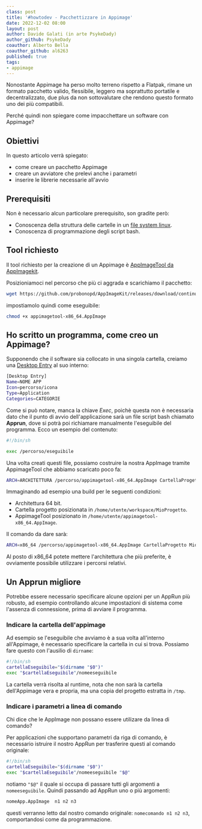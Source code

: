 ```yaml
---
class: post
title: '#howtodev - Pacchettizzare in Appimage' 
date: 2022-12-02 08:00
layout: post 
author: Davide Galati (in arte PsykeDady)
author_github: PsykeDady
coauthor: Alberto Bella
coauthor_github: al6263
published: true
tags: 
- appimage
---
```


Nonostante Appimage ha perso molto terreno rispetto a Flatpak, rimane un formato pacchetto valido, flessibile, leggero ma soprattutto portatile e decentralizzato, due plus da non sottovalutare che rendono questo formato uno dei più compatibili.

Perché quindi non spiegare come impacchettare un software con Appimage?

## Obiettivi

In questo articolo verrà spiegato:

- come creare un pacchetto Appimage
- creare un avviatore che prelevi anche i parametri
- inserire le librerie necessarie all'avvio

## Prerequisiti

Non è necessario alcun particolare prerequisito, son gradite però: 

- Conoscenza della struttura delle cartelle in un [file system linux](https://linuxhub.it/articles/howto-La-struttura-del-filesystem-Linux/).
- Conoscenza di programmazione degli script bash.

## Tool richiesto

Il tool richiesto per la creazione di un Appimage è [AppImageTool da AppImagekit](https://github.com/probonopd/AppImageKit).  

Posizioniamoci nel percorso che più ci aggrada e scarichiamo il pacchetto:

```bash
wget https://github.com/probonopd/AppImageKit/releases/download/continuous/appimagetool-x86_64.AppImage
```

impostiamolo quindi come eseguibile: 

```bash
chmod +x appimagetool-x86_64.AppImage
```


## Ho scritto un programma, come creo un Appimage?

Supponendo che il software sia collocato in una singola cartella, creiamo una [Desktop Entry](https://linuxhub.it/articles/howto-desktop-entry/) al suo interno: 

```bash
[Desktop Entry]
Name=NOME APP
Icon=percorso/icona
Type=Application
Categories=CATEGORIE
```

Come si può notare, manca la chiave *Exec*, poichè questa non è necessaria dato che il punto di avvio dell'applicazione sarà un file script bash chiamato **Apprun**, dove si potrà poi richiamare manualmente l'eseguibile del programma. Ecco un esempio del contenuto: 

```bash
#!/bin/sh

exec /percorso/eseguibile
```

Una volta creati questi file, possiamo costruire la nostra AppImage tramite AppimageTool che abbiamo scaricato poco fa:

```bash
ARCH=ARCHITETTURA /percorso/appimagetool-x86_64.AppImage CartellaProgetto nomeApp.AppImage 
```

Immaginando ad esempio una build per le seguenti condizioni: 

- Architettura 64 bit.
- Cartella progetto posizionata in `/home/utente/workspace/MioProgetto`.
- AppimageTool posizionato in `/home/utente/appimagetool-x86_64.AppImage`.

Il comando da dare sarà: 

```bash
ARCH=x86_64 /percorso/appimagetool-x86_64.AppImage CartellaProgetto MioProgetto.AppImage 
```

Al posto di x86_64 potete mettere l'architettura che più preferite, è ovviamente possibile utilizzare i percorsi relativi.

## Un Apprun migliore

Potrebbe essere necessario specificare alcune opzioni per un AppRun più robusto, ad esempio controllando alcune impostazioni di sistema come l'assenza di connessione, prima di avviare il programma.

### Indicare la cartella dell'appimage

Ad esempio se l'eseguibile che avviamo è a sua volta all'interno all'Appimage, è necessario specificare la cartella in cui si trova. Possiamo fare questo con l'ausilio di `dirname`:

```bash
#!/bin/sh
cartellaEseguibile="$(dirname "$0")"
exec "$cartellaEseguibile"/nomeeseguibile
```

La cartella verrà risolta al runtime, nota che non sarà la cartella dell'Appimage vera e propria, ma una copia del progetto estratta in `/tmp`.

### Indicare i parametri a linea di comando

Chi dice che le AppImage non possano essere utilizare da linea di comando? 

Per applicazioni che supportano parametri da riga di comando, è necessario istruire il nostro AppRun per trasferire questi al comando originale:

```bash
#!/bin/sh
cartellaEseguibile="$(dirname "$0")"
exec "$cartellaEseguibile"/nomeeseguibile "$@"
```

notiamo `"$@"` il quale si occupa di passare tutti gli argomenti a `nomeeseguibile`. Quindi passando ad AppRun uno o più argomenti:

```bash
nomeApp.AppImage  n1 n2 n3
```

questi verranno letto dal nostro comando originale: `nomecomando n1 n2 n3`, comportandosi come da programmazione.
